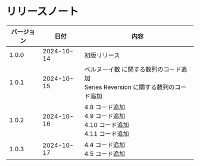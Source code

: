 # リリースノート

| バージョン | 日付 | 内容 |
| --- | --- | --- |
| 1.0.0 | 2024-10-14 | 初版リリース |
| 1.0.1 | 2024-10-15 | ベルヌーイ数 に関する数列のコード追加<br>Series Reversion に関する数列のコード追加 |
| 1.0.2 | 2024-10-16 | 4.8 コード追加<br>4.9 コード追加<br>4.10 コード追加<br>4.11 コード追加 |
| 1.0.3 | 2024-10-17 | 4.4 コード追加<br>4.5 コード追加 |

